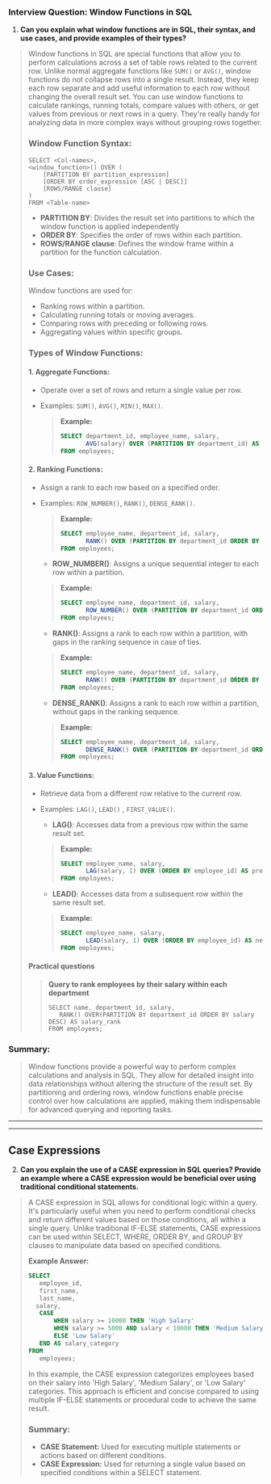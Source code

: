 

### Interview Question: Window Functions in SQL
1. **Can you explain what window functions are in SQL, their syntax, and use cases, and provide examples of their types?**
>
> Window functions in SQL are special functions that allow you to perform calculations across a set of table rows related to the current row. Unlike normal aggregate functions like `SUM()` or `AVG()`, window functions do not collapse rows into a single result. Instead, they keep each row separate and add useful information to each row without changing the overall result set. You can use window functions to calculate rankings, running totals, compare values with others, or get values from previous or next rows in a query. They're really handy for analyzing data in more complex ways without grouping rows together.
>
> ### Window Function Syntax:
> ```
> SELECT <Col-names>,
> <window_function>() OVER (
>     [PARTITION BY partition_expression]
>     [ORDER BY order_expression [ASC | DESC]]
>     [ROWS/RANGE clause]
> )
> FROM <Table-name>
> ```
> - **PARTITION BY**: Divides the result set into partitions to which the window function is applied independently
> - **ORDER BY**: Specifies the order of rows within each partition.
> - **ROWS/RANGE clause**: Defines the window frame within a partition for the function calculation.
>
> ### Use Cases:
> Window functions are used for:
> - Ranking rows within a partition.
> - Calculating running totals or moving averages.
> - Comparing rows with preceding or following rows.
> - Aggregating values within specific groups.
>
> ### Types of Window Functions:
>
> #### 1. Aggregate Functions:
> - Operate over a set of rows and return a single value per row.
> - Examples: `SUM()`, `AVG()`, `MIN()`, `MAX()`.
>   
>   > **Example:**
>   > ```sql
>   > SELECT department_id, employee_name, salary,
>   >        AVG(salary) OVER (PARTITION BY department_id) AS avg_salary
>   > FROM employees;
>   > ```
>
> #### 2. Ranking Functions:
> - Assign a rank to each row based on a specified order.
> - Examples: `ROW_NUMBER()`, `RANK()`, `DENSE_RANK()`.
>   
>   > **Example:**
>   > ```sql
>   > SELECT employee_name, department_id, salary,
>   >        RANK() OVER (PARTITION BY department_id ORDER BY salary DESC) AS rank
>   > FROM employees;
>   > ```
>
>   - **ROW_NUMBER()**: Assigns a unique sequential integer to each row within a partition.
>   
>   > **Example:**
>   > ```sql
>   > SELECT employee_name, department_id, salary,
>   >        ROW_NUMBER() OVER (PARTITION BY department_id ORDER BY salary DESC) AS row_num
>   > FROM employees;
>   > ```
>
>   - **RANK()**: Assigns a rank to each row within a partition, with gaps in the ranking sequence in case of ties.
>   
>   > **Example:**
>   > ```sql
>   > SELECT employee_name, department_id, salary,
>   >        RANK() OVER (PARTITION BY department_id ORDER BY salary DESC) AS rank
>   > FROM employees;
>   > ```
>
>   - **DENSE_RANK()**: Assigns a rank to each row within a partition, without gaps in the ranking sequence.
>   
>   > **Example:**
>   > ```sql
>   > SELECT employee_name, department_id, salary,
>   >        DENSE_RANK() OVER (PARTITION BY department_id ORDER BY salary DESC) AS dense_rank
>   > FROM employees;
>   > ```
>
> #### 3. Value Functions:
> - Retrieve data from a different row relative to the current row.
> - Examples: `LAG()`, `LEAD()` , `FIRST_VALUE()`.
>
>   - **LAG()**: Accesses data from a previous row within the same result set.
>   
>   > **Example:**
>   > ```sql
>   > SELECT employee_name, salary,
>   >        LAG(salary, 1) OVER (ORDER BY employee_id) AS previous_salary
>   > FROM employees;
>   > ```
>
>   - **LEAD()**: Accesses data from a subsequent row within the same result set.
>   
>   > **Example:**
>   > ```sql
>   > SELECT employee_name, salary,
>   >        LEAD(salary, 1) OVER (ORDER BY employee_id) AS next_salary
>   > FROM employees;
>   > ```
>
> #### Practical questions
>
>    > **Query to rank employees by their salary within each department**
>    > ```
>    > SELECT name, department_id, salary,
>    >    RANK() OVER(PARTITION BY department_id ORDER BY salary DESC) AS salary_rank
>    > FROM employees;
>    >```

### Summary:
> Window functions provide a powerful way to perform complex calculations and analysis in SQL. They allow for detailed insight into data relationships without altering the structure of the result set. By partitioning and ordering rows, window functions enable precise control over how calculations are applied, making them indispensable for advanced querying and reporting tasks.


---
---


## Case Expressions

2. **Can you explain the use of a CASE expression in SQL queries? Provide an example where a CASE expression would be beneficial over using traditional conditional statements.**
> A CASE expression in SQL allows for conditional logic within a query. It's particularly useful when you need to perform conditional checks and return different values based on those conditions, all within a single query. Unlike traditional IF-ELSE statements, CASE expressions can be used within SELECT, WHERE, ORDER BY, and GROUP BY clauses to manipulate data based on specified conditions.
>
> **Example Answer:**
> 
> ```sql
> SELECT
>    employee_id,
>    first_name,
>    last_name,
>   salary,
>    CASE
>        WHEN salary >= 10000 THEN 'High Salary'
>        WHEN salary >= 5000 AND salary < 10000 THEN 'Medium Salary'
>        ELSE 'Low Salary'
>    END AS salary_category
> FROM
>    employees;
> ```
>
> In this example, the CASE expression categorizes employees based on their salary into 'High Salary', 'Medium Salary', or 'Low Salary' categories. This approach is efficient and concise compared to using multiple IF-ELSE statements or procedural code to achieve the same result.
>
> ### Summary:
> - **CASE Statement:** Used for executing multiple statements or actions based on different conditions.
> - **CASE Expression:** Used for returning a single value based on specified conditions within a SELECT statement.

